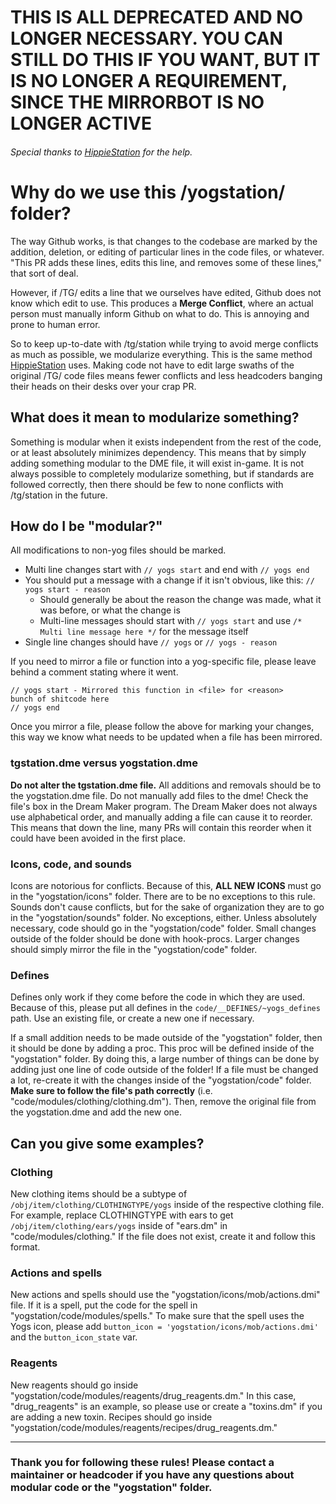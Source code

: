 # THIS IS ALL DEPRECATED AND NO LONGER NECESSARY. YOU CAN STILL DO THIS IF YOU WANT, BUT IT IS NO LONGER A REQUIREMENT, SINCE THE MIRRORBOT IS NO LONGER ACTIVE










###### Special thanks to [HippieStation](https://github.com/HippieStation/HippieStation/blob/master/hippiestation/README.md) for the help.

# Why do we use this /yogstation/ folder?

The way Github works, is that changes to the codebase are marked by the addition, deletion, or editing of particular lines in the code files, or whatever. "This PR adds these lines, edits this line, and removes some of these lines," that sort of deal.

However, if /TG/ edits a line that we ourselves have edited, Github does not know which edit to use. This produces a **Merge Conflict**, where an actual person must manually inform Github on what to do. This is annoying and prone to human error.

So to keep up-to-date with /tg/station while trying to avoid merge conflicts as much as possible, we modularize everything. This is the same method [HippieStation](https://github.com/HippieStation/HippieStation/tree/master/hippiestation) uses. Making code not have to edit large swaths of the original /TG/ code files means fewer conflicts and less headcoders banging their heads on their desks over your crap PR.

## What does it mean to modularize something?

Something is modular when it exists independent from the rest of the code, or at least absolutely minimizes dependency. This means that by simply adding something modular to the DME file, it will exist in-game. It is not always possible to completely modularize something, but if standards are followed correctly, then there should be few to none conflicts with /tg/station in the future.

## How do I be "modular?"

All modifications to non-yog files should be marked.

- Multi line changes start with `// yogs start` and end with `// yogs end`
- You should put a message with a change if it isn't obvious, like this: `// yogs start - reason`
  - Should generally be about the reason the change was made, what it was before, or what the change is
  - Multi-line messages should start with `// yogs start` and use `/* Multi line message here */` for the message itself
- Single line changes should have `// yogs` or `// yogs - reason`

If you need to mirror a file or function into a yog-specific file, please leave behind a comment stating where it went.

```
// yogs start - Mirrored this function in <file> for <reason>
bunch of shitcode here
// yogs end
```

Once you mirror a file, please follow the above for marking your changes, this way we know what needs to be updated when a file has been mirrored.


### tgstation.dme versus yogstation.dme

**Do not alter the tgstation.dme file.** All additions and removals should be to the yogstation.dme file. Do not manually add files to the dme! Check the file's box in the Dream Maker program. The Dream Maker does not always use alphabetical order, and manually adding a file can cause it to reorder. This means that down the line, many PRs will contain this reorder when it could have been avoided in the first place.

### Icons, code, and sounds

Icons are notorious for conflicts. Because of this, **ALL NEW ICONS** must go in the "yogstation/icons" folder. There are to be no exceptions to this rule. Sounds don't cause conflicts, but for the sake of organization they are to go in the "yogstation/sounds" folder. No exceptions, either. Unless absolutely necessary, code should go in the "yogstation/code" folder. Small changes outside of the folder should be done with hook-procs. Larger changes should simply mirror the file in the "yogstation/code" folder.

### Defines

Defines only work if they come before the code in which they are used. Because of this, please put all defines in the ``code/__DEFINES/~yogs_defines`` path. Use an existing file, or create a new one if necessary.

If a small addition needs to be made outside of the "yogstation" folder, then it should be done by adding a proc. This proc will be defined inside of the "yogstation" folder. By doing this, a large number of things can be done by adding just one line of code outside of the folder! If a file must be changed a lot, re-create it with the changes inside of the "yogstation/code" folder. **Make sure to follow the file's path correctly** (i.e. "code/modules/clothing/clothing.dm"). Then, remove the original file from the yogstation.dme and add the new one.

## Can you give some examples?

### Clothing

New clothing items should be a subtype of ``/obj/item/clothing/CLOTHINGTYPE/yogs`` inside of the respective clothing file. For example, replace CLOTHINGTYPE with ears to get ``/obj/item/clothing/ears/yogs`` inside of "ears.dm" in "code/modules/clothing." If the file does not exist, create it and follow this format.

### Actions and spells

New actions and spells should use the "yogstation/icons/mob/actions.dmi" file. If it is a spell, put the code for the spell in "yogstation/code/modules/spells." To make sure that the spell uses the Yogs icon, please add ``button_icon = 'yogstation/icons/mob/actions.dmi'`` and the ``button_icon_state`` var.

### Reagents

New reagents should go inside "yogstation/code/modules/reagents/drug_reagents.dm." In this case, "drug_reagents" is an example, so please use or create a "toxins.dm" if you are adding a new toxin. Recipes should go inside "yogstation/code/modules/reagents/recipes/drug_reagents.dm."

---

### Thank you for following these rules! Please contact a maintainer or headcoder if you have any questions about modular code or the "yogstation" folder.
